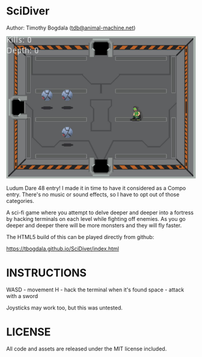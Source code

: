 SciDiver
========

Author: Timothy Bogdala (tdb@animal-machine.net)

![screenshot](https://github.com/tbogdala/SciDiver/blob/main/screenshots/Screenshot.jpeg)

Ludum Dare 48 entry! I made it in time to have it considered as a Compo entry. There's no music or sound effects,
so I have to opt out of those categories.

A sci-fi game where you attempt to delve deeper and deeper into a fortress by hacking
terminals on each level while fighting off enemies. As you go deeper and deeper there
will be more monsters and they will fly faster.

The HTML5 build of this can be played directly from github:

https://tbogdala.github.io/SciDiver/index.html

INSTRUCTIONS
============

WASD - movement
H - hack the terminal when it's found
space - attack with a sword

Joysticks may work too, but this was untested.



LICENSE
=======

All code and assets are released under the MIT license included.
